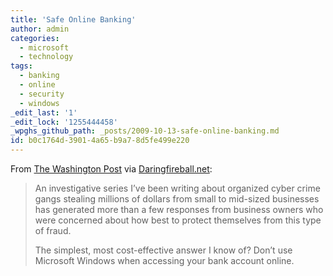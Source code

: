 ```yaml
---
title: 'Safe Online Banking'
author: admin
categories:
  - microsoft
  - technology
tags:
  - banking
  - online
  - security
  - windows
_edit_last: '1'
_edit_lock: '1255444458'
_wpghs_github_path: _posts/2009-10-13-safe-online-banking.md
id: b0c1764d-3901-4a65-b9a7-8d5fe499e220
---
```

<p>From <a href="http://voices.washingtonpost.com/securityfix/2009/10/avoid_windows_malware_bank_on.html">The Washington Post</a> via <a href="http://daringfireball.net/linked/2009/10/12/krebs-banking">Daringfireball.net</a>:</p>
<blockquote><p>An investigative series I’ve been writing about organized cyber crime gangs stealing millions of dollars from small to mid-sized businesses has generated more than a few responses from business owners who were concerned about how best to protect themselves from this type of fraud.</p>
<p>    The simplest, most cost-effective answer I know of? Don’t use Microsoft Windows when accessing your bank account online.</p></blockquote>
